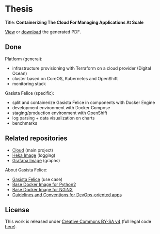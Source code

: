 # Thesis

Title: **Containerizing The Cloud For Managing Applications At Scale**

[View](https://github.com/kobe25/thesis/blob/master/thesis.pdf) or [download](https://github.com/kobe25/thesis/raw/master/thesis.pdf) the generated PDF.

## Done

Platform (general):

* infrastructure provisioning with Terraform on a cloud provider (Digital Ocean)
* cluster based on CoreOS, Kubernetes and OpenShift
* monitoring stack

Gasista Felice (specific):

* split and containerize Gasista Felice in components with Docker Engine
* development environment with Docker Compose
* staging/production environment with OpenShift
* log parsing + data visualization on charts
* benchmarks

## Related repositories

* [Cloud](https://github.com/kobe25/cloud) (main project)
* [Heka Image](https://github.com/kobe25/heka) (logging)
* [Grafana Image](https://github.com/kobe25/grafana) (graphs)

About Gasista Felice:

* [Gasista Felice](https://github.com/befair/gasistafelice) (use case)
* [Base Docker Image for Python2](https://github.com/kobe25/uwsgi-python2)
* [Base Docker Image for NGiNX](https://github.com/kobe25/nginx)
* [Guidelines and Conventions for DevOps-oriented apps](https://github.com/kobe25/devops)

## License

This work is released under [Creative Commons BY-SA v4](https://creativecommons.org/licenses/by-sa/4.0/) (full legal code [here](https://creativecommons.org/licenses/by-sa/4.0/legalcode)).
